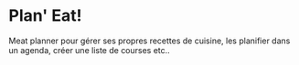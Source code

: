 # Plan' Eat!

Meat planner pour gérer ses propres recettes de cuisine, les planifier dans un agenda, créer une liste de courses etc..
